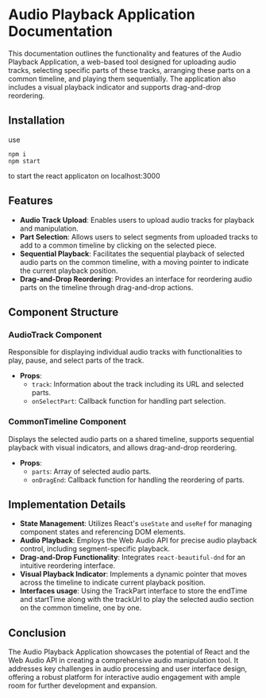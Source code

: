 # Audio Playback Application Documentation

This documentation outlines the functionality and features of the Audio Playback Application, a web-based tool designed for uploading audio tracks, selecting specific parts of these tracks, arranging these parts on a common timeline, and playing them sequentially. The application also includes a visual playback indicator and supports drag-and-drop reordering.

## Installation
use 
```
npm i
npm start
```
to start the react applicaton on localhost:3000


## Features

- **Audio Track Upload**: Enables users to upload audio tracks for playback and manipulation.
- **Part Selection**: Allows users to select segments from uploaded tracks to add to a common timeline by clicking on the selected piece.
- **Sequential Playback**: Facilitates the sequential playback of selected audio parts on the common timeline, with a moving pointer to indicate the current playback position.
- **Drag-and-Drop Reordering**: Provides an interface for reordering audio parts on the timeline through drag-and-drop actions.

## Component Structure

### AudioTrack Component

Responsible for displaying individual audio tracks with functionalities to play, pause, and select parts of the track.

- **Props**:
  - `track`: Information about the track including its URL and selected parts.
  - `onSelectPart`: Callback function for handling part selection.

### CommonTimeline Component

Displays the selected audio parts on a shared timeline, supports sequential playback with visual indicators, and allows drag-and-drop reordering.

- **Props**:
  - `parts`: Array of selected audio parts.
  - `onDragEnd`: Callback function for handling the reordering of parts.

## Implementation Details

- **State Management**: Utilizes React's `useState` and `useRef` for managing component states and referencing DOM elements.
- **Audio Playback**: Employs the Web Audio API for precise audio playback control, including segment-specific playback.
- **Drag-and-Drop Functionality**: Integrates `react-beautiful-dnd` for an intuitive reordering interface.
- **Visual Playback Indicator**: Implements a dynamic pointer that moves across the timeline to indicate current playback position.
- **Interfaces usage**: Using the TrackPart interface to store the endTime and startTime along with the trackUrl to play the selected audio section on the common timeline, one by one.



## Conclusion

The Audio Playback Application showcases the potential of React and the Web Audio API in creating a comprehensive audio manipulation tool. It addresses key challenges in audio processing and user interface design, offering a robust platform for interactive audio engagement with ample room for further development and expansion.
